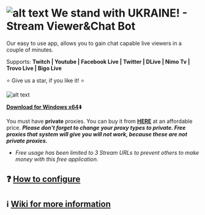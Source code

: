 # ![alt text](https://streamviewerbot.com/images/ukraine.png) We stand with UKRAINE! -  Stream Viewer&Chat Bot

Our easy to use app, allows you to gain chat capable live viewers in a couple of minutes.

Supports: **Twitch | Youtube | Facebook Live | Twitter | DLive | Nimo Tv | Trovo Live | Bigo Live**

:star: Give us a star, if you like it! :star:

![alt text](https://streamviewerbot.com/images/ui_3_0_5.png)

**[Download for Windows x64](https://streamviewerbot.com/Download/win-x64.zip):arrow_down:**

You must have **private** proxies. You can buy it from [**HERE**](https://www.webshare.io/?referral_code=ceuygyx4sir2)
 at an affordable price. ***Please don't forget to change your proxy types to private. Free proxies that system will give you will not work, because these are not private proxies.***
 
* *Free usage has been limited to 3 Stream URLs to prevent others to make money with this free application.*

## **:question: [How to configure](https://github.com/gorkemhacioglu/Stream-Viewer-Bot/wiki/Configuration)**
## **:information_source: [Wiki for more information](https://github.com/gorkemhacioglu/Stream-Viewer-Bot/wiki)**
